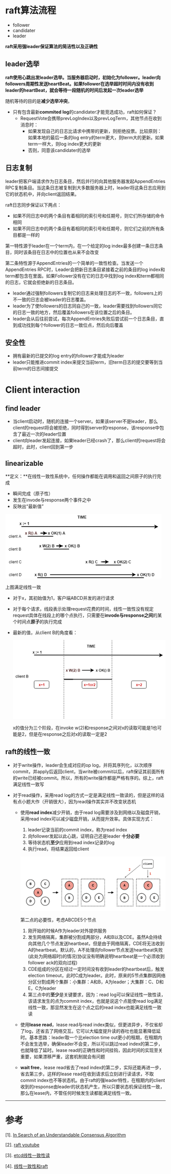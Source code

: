 # raft算法流程

- follower
- candidater
- leader

**raft采用强leader保证算法的简洁性以及正确性**

## leader选举

**raft使用心跳出发leader选举。当服务器启动时，初始化为follower。leader向followers周期性发送heartBeat。如果follower在选举超时时间内没有收到leader的heartBeat，就会等待一段随机的时间后发起一次leader选举**

随机等待的目的是**减少选举冲突**。

- 只有包含最新**commited log**的candidater才能竞选成功，raft如何保证？
  - RequestVote会携带prevLogIndex以及prevLogTerm，其他节点在收到消息时：
    - 如果发现自己的日志比请求中携带的更新，则拒绝投票。比较原则：如果本地的最后一条的log entry的term更大，则term大的更新。如果term一样大，则log index更大的更新
    - 否则，同意该candidater的选举

## 日志复制

leader把客户端请求作为日志条目，然后并行的向其他服务器发起AppendEntries RPC复制条目。当这条日志被复制到大多数服务器上时，leader将这条日志应用到它的状态机中，并向client返回结果。

raft日志同步保证以下两点：

- 如果不同日志中的两个条目有着相同的索引号和任期号，则它们所存储的命令相同
- 如果不同日志中的两个条目有着相同的索引号和任期号，则它们之前的所有条目都是一样的

第一特性源于leader在一个term内，在一个给定的log index最多创建一条日志条目，同时该条目在日志中的位置也从来不会改变

第二条特性源于AppendEntries的一个简单的一致性检查。当发送一个AppendEntries RPC时，Leader会把新日志条目紧接着之前的条目的log index和term都包含在里面。如果Follower没有在它的日志中找到log index和term都相同的日志，它就会拒绝新的日志条目。

- leader通过强制followers复制它的日志来处理日志的不一致，followers上的不一致的日志会被leader的日志覆盖。
- leader为了使followers的日志同自己的一致，leader需要找到followers同它的日志一致的地方，然后覆盖followers在该位置之后的条目。
- leader会从后往前尝试，每次AppendEntries失败后尝试前一个日志条目，直到成功找到每个follower的日志一致位点，然后向后覆盖

## 安全性

- 拥有最新的已提交的log entry的follower才能成为leader
- leader只能推进commit index来提交当前term，旧term日志的提交要等到当前term的日志间接提交

# Client interaction

## find leader

- 当client启动时，随机的连接一个server。如果该server不是leader，那么client的request将会被拒绝，同时得到server的response，该response中包含了最近一次的leader位置
- client向leader发起连接，如果leader已经crash了，那么client的request将会超时，此时，client回到第一步

## linearizable

**定义：**在线性一致性系统中，任何操作都能在调用和返回之间原子的执行完成

- 瞬间完成（原子性）
- 发生在invode与response两个事件之中
- 反映出“最新值”

![](https://raw.githubusercontent.com/HaHaJeff/HaHaJeff.github.io/master/img/raft/linearizable.png)

上图满足线性一致

- 对于x，其初始值为1，客户端ABCD并发的进行请求

- 对于每个请求，线段表示处理request花费的时间，线性一致性没有规定request具体在线段上的哪个点执行，只需要在**invode与response之间**的某个时间点**原子**的执行完成

- 最新的值，从client B的角度看：

  ![](https://raw.githubusercontent.com/HaHaJeff/HaHaJeff.github.io/master/img/raft/example_B.png)

  

  x的值分为三个阶段，在invoke w(2)和response之间对x的读取可能是1也可能是2，但是在response之后对x的读取一定是2

## raft的线性一致

- 对于write操作，leader会生成对应的op log，并将其序列化，以次顺序commit，并apply后返回client，当write被commit以后，raft保证其前面所有的write已经被commit。所以，所有的write操作都是严格有序的。综上，raft满足线性一致写

- 对于read操作，采用read log的方式一定是满足线性一致读的，但是这样的话有点小题大作（开销很大），因为read操作其实并不改变状态机

  - 使用**read index**减少开销，由于read log需要涉及到网络以及磁盘开销，采用read index可以减少磁盘开销，从而提升效率。具体实现方式：

    1. leader记录当前的commit index，称为read index
    2. 向follower发起以此心跳，证明自己还是leader  **十分必要**
    3. 等待状态机**至少**应用到read index记录的log
    4. 执行read，将结果返回给client

    ![](https://raw.githubusercontent.com/HaHaJeff/HaHaJeff.github.io/master/img/raft/linearizable_leader_valid.png)

    第二点的必要性，考虑ABCDE5个节点

    1. 刚开始的时候A作为leader对外提供服务
    2. 发生网络隔离，集群被分割成两部分，A和B以及CDE。虽然A会持续向其他几个节点发送heartbeat，但是由于网络隔离，CDE将无法收到A的heartbeat。默认的，A不处理向follower节点发送heartbeat失败(此处为网络超时)的情况(协议没有明确说明heartbeat是一个必须收到follower ack的双向过程)
    3. CDE组成的分区在经过一定时间没有收到leader的heartbeat后，触发election timeout，此时C成为leader。此时，原来的5节点集群因网络分区分割成两个集群：小集群：A和B，A为leader；大集群：C、D和E，C为leader
    4. 第三点中的**至少**是关键要求，因为：read log可以保证线性一致性读，该请求发生的点为commit index，也就是说这个点能使read log满足线性一致，那显然发生在这个点之后的read index也能满足线性一致读

  - 使用**lease read**，lease read与read index类似，但更进异步，不仅省却了log，还省去了网络交互。它可以大幅度提升读的吞吐也能显著降低延时。基本思路：leader取一个比election time out更小的租期，在租期内不会发生选举，确保leader不会变，所以可以跳过read index的第二步，也就降低了延时。lease read的正确性和时间挂钩，因此时间的实现至关重要，如果漂移严重，这套机制就会有问题

  - **wait free**，lease read省去了read index的第二步，实际还能再进一步，省去第三步。这样的lease read在收到请求后立刻进行读请求，不取commit index也不等状态机。由于raft的强leader特性，在租期内的client收到的response由leader的状态机产生，所以只要状态机保证线性一致，那么在lease内，不管任何时候发生读都能满足线性一致。



---

# 参考

[1]. [In Search of an Understandable Consensus Algorithm](https://raft.github.io/raft.pdf)

[2]. [raft youtube](https://www.youtube.com/watch?v=JEpsBg0AO6o&t=182s)

[3]. [etcd线性一致性读](https://zhengyinyong.com/etcd-linearizable-read-implementation.html)

[4]. [线性一致性和raft](https://pingcap.com/blog-cn/linearizability-and-raft/)

